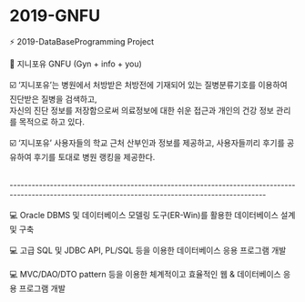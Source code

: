 # 2019-GNFU

⚡ 2019-DataBaseProgramming Project

🏥 지니포유 GNFU (Gyn + info + you)
</br></br>
☑️ ‘지니포유’는 병원에서 처방받은 처방전에 기재되어 있는 질병분류기호를 이용하여 진단받은 질병을 검색하고, <br>
    자신의 진단 정보를 저장함으로써 의료정보에 대한 쉬운 접근과 개인의 건강 정보 관리를 목적으로 하고 있다. <br> <br>
☑️ ‘지니포유’ 사용자들의 학교 근처 산부인과 정보를 제공하고, 사용자들끼리 후기를 공유하여 후기를 토대로 병원 랭킹을 제공한다.

<br>
----------------------------------------------------------------------------------------------------------------------------------------------------<br><br>
💻 Oracle DBMS 및 데이터베이스 모델링 도구(ER-Win)를 활용한 데이터베이스 설계 및 구축 <br><br>
💻 고급 SQL 및 JDBC API, PL/SQL 등을 이용한 데이터베이스 응용 프로그램 개발 <br><br>
💻 MVC/DAO/DTO pattern 등을 이용한 체계적이고 효율적인 웹 & 데이터베이스 응용 프로그램 개발 <br><br>


